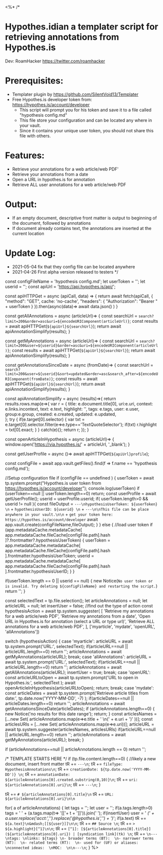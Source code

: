 <%*
/*  
# Hypothes.idian  a templater script for retrieving annotations from Hypothes.is
Dev: RoamHacker https://twitter.com/roamhacker

# Prerequisites:
+ Templater plugin by https://github.com/SilentVoid13/Templater
+ Free Hypothes.is developer token from: https://hypothes.is/account/developer
  + This script will prompt you for his token and save it to a file called "hypothesis config.md"
  + This file store your configuration and can be located any where in your vault. 
  + Since it contains your unique user token, you should not share this file with others.

# Features:
+ Retrieve your annotations for a web article/web PDF'
+ Retrieve your annotations from a date
+ Open a URL in hypothes.is for annotation
+ Retrieve ALL user annotations for a web article/web PDF

# Output:
+ If an empty document, descriptive front matter is output to beginning of the document, followed by annotations
+ If document already contains text, the annotations are inserted at the current location

# Update Log:
+ 2021-05-04 fix that they config file can be located anywhere
+ 2021-04-26 First alpha version released to testers
*/

const configFileName = 'hypothesis config.md';
let userToken = '';
let userid    = '';
const apiUrl = 'https://api.hypothes.is/api/';

const apiHTTPGet = async (apiCall, data) => {
  return await fetch(apiCall, { 
    "method": "GET", cache: 'no-cache',
    "headers": { "Authorization": "Bearer " + userToken } 
  }).then(async(data)=> await data.json() )
}  

const getAllAnnotations = async (articleUrl)=> {
	const searchUrl = `search?limit=200&order=asc&uri=${encodeURIComponent(articleUrl)}`;
	const results = await apiHTTPGet(`${apiUrl}${searchUrl}`);
  return await apiAnnotationSimplify(results);
}

const getMyAnnotations = async (articleUrl)=> {
	const searchUrl = `search?limit=200&user=${userid}&order=asc&uri=${encodeURIComponent(articleUrl)}`;
	const results = await apiHTTPGet(`${apiUrl}${searchUrl}`);
  return await apiAnnotationSimplify(results);
}

const getAnnotationsSinceDate = async (fromDate)=> {
  const searchUrl = `search?limit=200&user=${userid}&sort=updated&order=asc&search_after=${encodeURIComponent(fromDate)}`;
  const results = await apiHTTPGet(`${apiUrl}${searchUrl}`); 
  return await apiAnnotationSimplify(results);
}

const apiAnnotationSimplify = async (results)=>{
  return results.rows.map(e=>{ 
    var r = { 
      title: e.document.title[0], uri:e.uri, context: e.links.incontext,
      text: e.text, highlight: '', tags: e.tags, 
      user: e.user, group:e.group,  created: e.created, updated: e.updated,  
    };
    try { 
      if(e.target[0].selector) {
        var txt = e.target[0].selector.filter(e=>e.type=='TextQuoteSelector');
        if(txt) r.highlight = txt[0].exact; 
      }
    } catch(e){};
    return r;
  });
}

const openArticleInHypothesis = async (articleUrl)=> {
  window.open('https://via.hypothes.is/' + articleUrl, '_blank');
}

const getUserProfile = async ()=> await apiHTTPGet(`${apiUrl}profile`);

const configFile = await app.vault.getFiles().find(f => f.name == 'hypothesis config.md');

//Setup configuration file
if (configFile == undefined ) {
  userToken = await tp.system.prompt("Hypothes.is user token from https://hypothes.is/account/developer");
  console.log(userToken)
  if (userToken==null || userToken.length==0) return;
  const userProfile = await getUserProfile();
  userid = userProfile.userid;
  if( userToken.length>0 && userid != null ){
      const fileOutput = `---\nhypothesisUserToken: ${userToken} \n` +
     `hypothesisUserID: ${userid} \n` +
      `---\n\nThis file can be place anywhere in your vault.\n\n` +
      `get your token here: https://hypothes.is/account/developer`
      await app.vault.create(configFileName,fileOutput);
  }
} else {
  //load user  token
  if (app.metadataCache.metadataCache[ app.metadataCache.fileCache[configFile.path].hash ]?.frontmatter?.hypothesisUserToken) {
    userToken = app.metadataCache.metadataCache[ app.metadataCache.fileCache[configFile.path].hash ].frontmatter.hypothesisUserToken;
    userid    = app.metadataCache.metadataCache[ app.metadataCache.fileCache[configFile.path].hash ].frontmatter.hypothesisUserID;
  }
}

if(userToken.length == 0 || userid == null) {
  new Notice(`No user token or is invalid. Try deleting ${configFileName} and restarting the script.`)
  return '';
}

const selectedText = tp.file.selection();
let articleAnnotations = null;
let articleURL = null;
let insertUser = false;
//find out the type of action
const hypothesisAction = await tp.system.suggester(
  [ 'Retrieve my annotations for a web article/web PDF',
    'Retrieve my annotations from a date',
    'Open URL in Hypothes.is for annotation (select a URL or type url)',
    'Retrieve ALL annotations for a web article/web PDF',
  ],
  ['myarticle', 'mydate', 'openURL', 'allAnnotations'])

switch (hypothesisAction) {
  case 'myarticle':
    articleURL = await tp.system.prompt('URL:', selectedText);
    if(articleURL==null ||  articleURL.length==0) return '';
    articleAnnotations = await getMyAnnotations(articleURL);
    break;
  case 'allAnnotations':
    articleURL = await tp.system.prompt('URL:', selectedText);
    if(articleURL==null ||  articleURL.length==0) return '';
    articleAnnotations = await getAllAnnotations(articleURL);
    insertUser = true;
    break;
  case 'openURL':
    const articleURLtoOpen = await tp.system.prompt('URL to open in Hypothes.is:', selectedText );
    await openArticleInHypothesis(articleURLtoOpen);
    return;
    break;
  case 'mydate':
    const articleDates = await tp.system.prompt('Retrieve article titles  from date:', tp.date.now('YYYY-MM-DD', -7) );
    if(articleDates==null || articleDates.length==0) return '';
    articleAnnotations = await getAnnotationsSinceDate(articleDates);
    if (articleAnnotations.length==0) {
      new Notice('no results for this date range');
      return;
    }
    const articlesNames = [...new Set( articleAnnotations.map(e=>e.title + ' \n(' + e.uri + ')' ))];
    const articlesURIs  = [...new Set( articleAnnotations.map(e=>e.uri))];
    articleURL = await tp.system.suggester(articlesNames, articlesURIs)
    if(articleURL==null || articleURL.length==0) return '';
    articleAnnotations = await getMyAnnotations(articleURL);
    break;
}

if (articleAnnotations==null || articleAnnotations.length == 0) return '';

/* TEMPLATE STARTS HERE */ 
if (tp.file.content.length==0) {
  //likely a new document, insert front matter
  tR += `---\n`;
  tR += `fileType: HypothesisAnnotations\n`;
  tR += `creationDate: ${tp.date.now('YYYY-MM-DD')} \n`;
  tR += `annotationDate: ${articleAnnotations[0].created.substring(0,10)}\n`;
  tR += `uri: ${articleAnnotations[0].uri}\n`;
  tR += `---\n`;
}

tR += `# ${articleAnnotations[0].title}\n`
tR += `URL: ${articleAnnotations[0].uri}\n\n`

for( a of articleAnnotations) {
  let tags = '';
  let user = '';
  if(a.tags.length>0) tags = ' ' + (a.tags.map(t=> '[['+ t + ']]')).join(' ');
  if(insertUser) user = ' _(' + a.user.replace('acct:','').replace('@hypothes.is','') + ')_';
  if(a.text) tR += `${a.text}\n&mdash;[[${user}]]\n\n`;
  tR += `## Source \n`;
  tR += `> ${a.highlight}[^1]\n\n`;
  tR += `[^1]: [${articleAnnotations[0].title}](${articleAnnotations[0].uri}) | [syndication link](tk) \n`;
  tR += `\n---\ntags: \nlinks: ${tags} \n- broader terms (BT):  \n- narrower terms (NT):  \n- related terms (RT):  \n- used for (UF) or aliases:  \nconnected ideas:  \nMOC:  \n\n---\n`;
}
%>